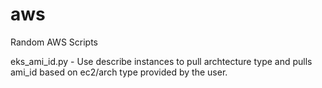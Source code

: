 # aws
Random AWS Scripts

eks_ami_id.py -  Use describe instances to pull archtecture type and pulls ami_id based on ec2/arch type provided by the user.
